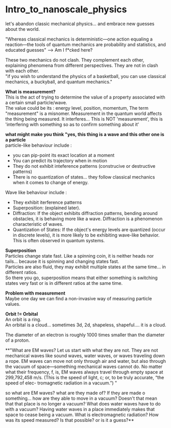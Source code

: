 # Intro_to_nanoscale_physics


let's abandon classic mechanical physics... and embrace new guesses about the world.    


"Whereas classical mechanics is deterministic—one action equaling a reaction—the tools of quantum mechanics are probability and statistics, and educated guesses"  --> Am I f*cked here?    



These two mechanics do not clash. They complement each other, explaining phenomena from different perspectives. They are not in clash with each other.  
"if you wish to understand the physics of a basketball, you can use classical mechanics, a buckyball, and quantum mechanics."   

**What is measurement?**    
This is the act of trying to determine the value of a property associated with a certain small particle/wave.   
The value could be its : energy level, position, momentum, 
The term "measurement" is a misnomer. Measurement in the quantum world affects the thing being measured. It interferes... This is NOT  'measurement', this is 'interfering with something so as to confirm something about it'  


**what might make you think "yes, this thing is a wave and this other one is a particle**   
particle-like behaviour include :
- you can pip-point its exact location at a moment
- You can predict its trajectory when in motion
- They do not exhibit inteference patterns (construcive or destructive patterns)
- There is no quantization of states... they follow classical mechanics when it comes to change of energy.  

Wave like behaviour include :   
- They exhibit iterference patterns
- Superposition: (explained later).
- Diffraction: If the object exhibits diffraction patterns, bending around obstacles, it is behaving more like a wave. Diffraction is a phenomenon characteristic of waves.
- Quantization of States: If the object's energy levels are quantized (occur in discrete levels), it is more likely to be exhibiting wave-like behavior. This is often observed in quantum systems.

**Superposition**   
Particles change state fast. Like a spinning coin, it is neither heads nor tails... because it is spinning and changing states fast.    
Particles are also fluid, they may exhibit multiple states at the same time... in different ratios.  
So there you go, superposition means that either something is switching states very fast or is in different ratios at the same time.    

**Problem with measurement**    
Maybe one day we can find a non-invasive way of measuring particle values.  

**Orbit != Orbital**    
An orbit is a ring.  
An orbital is a cloud... sometimes 3d, 2d, shapeless, shapeful.... it is a cloud.   

The diameter of an electron is roughly 1000 times smaller than the diameter of a proton.




**"What are EM waves? Let us start with what they are not. They are not mechanical waves
like sound waves, water waves, or waves traveling down a rope. EM waves can move not only
through air and water, but also through the vacuum of space—something mechanical waves
cannot do. No matter what their frequency, f, is, EM waves always travel through empty space
at 299,792,458 m/s. (This is the speed of light, c; or, to be truly accurate, “the speed of elec-
tromagnetic radiation in a vacuum.”) " 


so what are EM waves? what are they made of?
If they are made o something... how are they able to move in a vacuum? Doesn't that mean that that place is no longer a vacuum? 
What does water waves have to do with a vacuum? Having water waves in a place immediately makes that space to cease being a vacuum.
What is electromagnetic radiation?
How was its speed measured? Is that possible? or is it a guess?**
